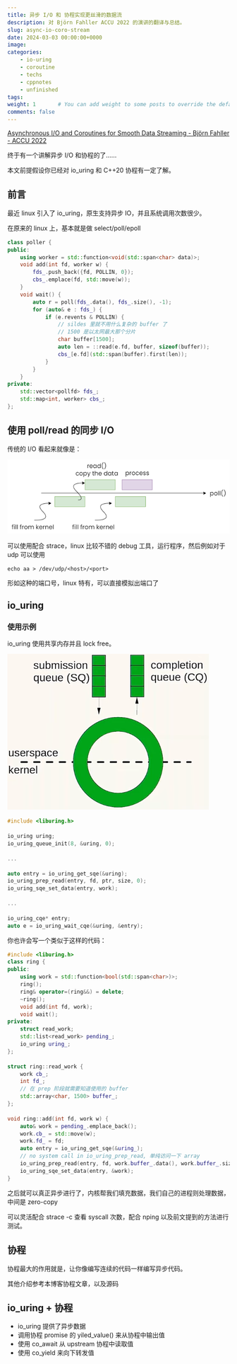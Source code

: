 ```yaml
---
title: 异步 I/O 和 协程实现更丝滑的数据流
description: 对 Björn Fahller ACCU 2022 的演讲的翻译与总结。
slug: async-io-coro-stream
date: 2024-03-03 00:00:00+0000
image: 
categories:
    - io-uring
    - coroutine
    - techs
    - cppnotes
    - unfinished
tags: 
weight: 1       # You can add weight to some posts to override the default sorting (date descending)
comments: false
---
```


[Asynchronous I/O and Coroutines for Smooth Data Streaming - Björn Fahller - ACCU 2022](https://www.youtube.com/watch?v=54oGgmMAUNk)

终于有一个讲解异步 I/O 和协程的了……

本文前提假设你已经对 io_uring 和 C++20 协程有一定了解。

## 前言

最近 linux 引入了 io_uring，原生支持异步 IO，并且系统调用次数很少。

在原来的 linux 上，基本就是做 select/poll/epoll

```cpp
class poller {
public:
    using worker = std::function<void(std::span<char> data)>;
    void add(int fd, worker w) {
        fds_.push_back({fd, POLLIN, 0});
        cbs_.emplace(fd, std::move(w));
    }
    void wait() {
        auto r = poll(fds_.data(), fds_.size(), -1);
        for (auto& e : fds_) {
            if (e.revents & POLLIN) {
                // sildes 里就不用什么复杂的 buffer 了
                // 1500 是以太网最大那个分片
                char buffer[1500];
                auto len = ::read(e.fd, buffer, sizeof(buffer));
                cbs_[e.fd](std::span(buffer).first(len));
            }
        }
    }
private:
    std::vector<pollfd> fds_;
    std::map<int, worker> cbs_;
};
```

## 使用 poll/read 的同步 I/O 

传统的 I/O 看起来就像是：

![同步 I/O](poll.png)

可以使用配合 strace，linux 比较不错的 debug 工具，运行程序，然后例如对于 udp 可以使用

```shell
echo aa > /dev/udp/<host>/<port>
```

形如这种的端口号，linux 特有，可以直接模拟出端口了

## io_uring

### 使用示例

io_uring 使用共享内存并且 lock free。

![io_uring](image-20240304092627979.png)

```cpp
#include <liburing.h>

io_uring uring;
io_uring_queue_init(8, &uring, 0);	

...

auto entry = io_uring_get_sqe(&uring);
io_uring_prep_read(entry, fd, ptr, size, 0);
io_uring_sqe_set_data(entry, work);

...
    
io_uring_cqe* entry;
auto e = io_uring_wait_cqe(&uring, &entry);
```

你也许会写一个类似于这样的代码：

```cpp
#include <liburing.h>
class ring {
public:
    using work = std::function<bool(std::span<char>)>;
    ring();
    ring& operator=(ring&&) = delete;
    ~ring();
    void add(int fd, work);
    void wait();
private:
    struct read_work;
    std::list<read_work> pending_;
    io_uring uring_;
};

struct ring::read_work {
	work cb_;
    int fd_;
    // 在 prep 阶段就需要知道使用的 buffer
    std::array<char, 1500> buffer_;
};

void ring::add(int fd, work w) {
    auto& work = pending_.emplace_back();
    work.cb_ = std::move(w);
    work.fd_ = fd;
    auto entry = io_uring_get_sqe(&uring_);
    // no system call in io_uring_prep_read, 单纯访问一下 array
    io_uring_prep_read(entry, fd, work.buffer_.data(), work.buffer_.size(), 0);
    io_uring_sqe_set_data(entry, &work);
}
```

之后就可以真正异步进行了，内核帮我们填充数据，我们自己的进程则处理数据，中间是 zero-copy

可以灵活配合 strace -c 查看 syscall 次数，配合 nping 以及前文提到的方法进行测试。

## 协程

协程最大的作用就是，让你像编写连续的代码一样编写异步代码。

其他介绍参考本博客协程文章，以及源码 

## io_uring + 协程

- io_uring 提供了异步数据
- 调用协程 promise 的 yiled_value() 来从协程中输出值
- 使用 co_await 从 upstream 协程中读取值
- 使用 co_yield 来向下转发值

